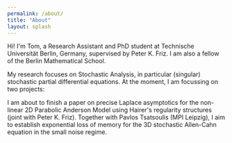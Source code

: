 ```yaml
---
permalink: /about/
title: "About"
layout: splash
---
```


Hi! I'm Tom, a Research Assistant and PhD student at Technische Universität Berlin, Germany, supervised by Peter K. Friz. I am also a fellow of the Berlin Mathematical School.

My research focuses on Stochastic Analysis, in particular (singular) stochastic partial differential equations. At the moment, I am focussing on two projects:

I am about to finish a paper on precise Laplace asymptotics for the non-linear 2D Parabolic Anderson Model using Hairer's regularity structures (joint with Peter K. Friz).
Together with Pavlos Tsatsoulis (MPI Leipzig), I aim to establish exponential loss of memory for the 3D stochastic Allen-Cahn equation in the small noise regime.
